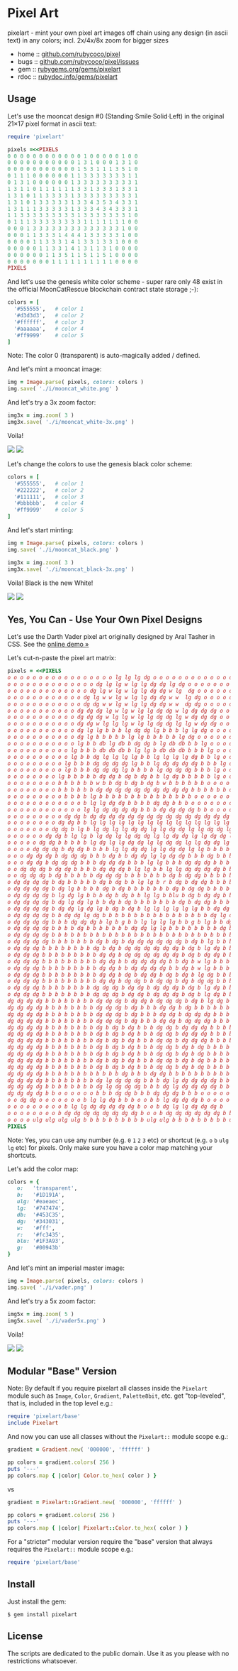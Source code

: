 # Pixel Art

pixelart  - mint your own pixel art images off chain using any design (in ascii text) in any colors; incl. 2x/4x/8x zoom for bigger sizes


* home  :: [github.com/rubycoco/pixel](https://github.com/rubycoco/pixel)
* bugs  :: [github.com/rubycoco/pixel/issues](https://github.com/rubycoco/pixel/issues)
* gem   :: [rubygems.org/gems/pixelart](https://rubygems.org/gems/pixelart)
* rdoc  :: [rubydoc.info/gems/pixelart](http://rubydoc.info/gems/pixelart)



##  Usage

Let's use the mooncat design #0 (Standing·Smile·Solid·Left)
in the original 21×17 pixel format in ascii text:


```ruby
require 'pixelart'

pixels =<<PIXELS
0 0 0 0 0 0 0 0 0 0 0 0 1 0 0 0 0 0 1 0 0
0 0 0 0 0 0 0 0 0 0 0 1 3 1 0 0 0 1 3 1 0
0 0 0 0 0 0 0 0 0 0 0 1 5 3 1 1 1 3 5 1 0
0 1 1 1 0 0 0 0 0 0 1 1 3 3 3 3 3 3 3 1 1
0 1 3 1 0 0 0 0 0 0 1 3 3 3 3 3 3 3 3 3 1
1 3 1 1 0 1 1 1 1 1 1 3 3 1 3 3 3 1 3 3 1
1 3 1 0 1 1 3 3 3 3 1 3 3 3 3 3 3 3 3 3 1
1 3 1 0 1 3 3 3 3 3 1 3 3 4 3 5 3 4 3 3 1
1 3 1 1 1 3 3 3 3 3 1 3 3 3 4 3 4 3 3 3 1
1 1 3 3 3 3 3 3 3 3 3 1 3 3 3 3 3 3 3 1 0
0 1 1 1 3 3 3 3 3 3 3 3 1 1 1 1 1 1 1 0 0
0 0 0 1 3 3 3 3 3 3 3 3 3 3 3 3 3 3 1 0 0
0 0 0 1 1 3 3 3 1 4 4 4 1 3 3 3 3 3 1 0 0
0 0 0 0 1 1 3 3 3 1 4 1 3 3 1 3 3 1 0 0 0
0 0 0 0 0 1 1 3 3 1 4 1 3 1 1 3 1 0 0 0 0
0 0 0 0 0 0 1 1 3 5 1 1 5 1 1 5 1 0 0 0 0
0 0 0 0 0 0 0 1 1 1 1 1 1 1 1 1 1 0 0 0 0
PIXELS
```

And let's use the genesis white color scheme - super rare only 48 exist in the official MoonCatRescue blockchain contract state storage ;-):

``` ruby
colors = [
  '#555555',   # color 1
  '#d3d3d3',   # color 2
  '#ffffff',   # color 3
  '#aaaaaa',   # color 4
  '#ff9999'    # color 5
]
```

Note: The color 0 (transparent) is auto-magically added / defined.


And let's mint a mooncat image:

``` ruby
img = Image.parse( pixels, colors: colors )
img.save( './i/mooncat_white.png' )
```

And let's try a 3x zoom factor:

``` ruby
img3x = img.zoom( 3 )
img3x.save( './i/mooncat_white-3x.png' )
```

Voila!

![](https://github.com/rubycoco/pixel/raw/master/pixelart/i/mooncat_white.png)
![](https://github.com/rubycoco/pixel/raw/master/pixelart/i/mooncat_white-3x.png)



Let's change the colors to use the genesis black color scheme:

``` ruby
colors = [
  '#555555',   # color 1
  '#222222',   # color 2
  '#111111',   # color 3
  '#bbbbbb',   # color 4
  '#ff9999'    # color 5
]
```

And let's start minting:

``` ruby
img = Image.parse( pixels, colors: colors )
img.save( './i/mooncat_black.png' )

img3x = img.zoom( 3 )
img3x.save( './i/mooncat_black-3x.png' )
```

Voila! Black is the new White!

![](https://github.com/rubycoco/pixel/raw/master/pixelart/i/mooncat_black.png)
![](https://github.com/rubycoco/pixel/raw/master/pixelart/i/mooncat_black-3x.png)




## Yes, You Can - Use Your Own Pixel Designs

Let's use the Darth Vader pixel art originally designed by
Aral Tasher in CSS. See the [online demo »](https://codepen.io/araltasher/pen/ajdzNE)

Let's cut-n-paste the pixel art matrix:


``` ruby
pixels = <<PIXELS
o o o o o o o o o o o o o o o o o lg lg lg dg o o o o o o o o o o o o o o o o o
o o o o o o o o o o o o o o dg lg lg w lg lg dg dg lg dg o o o o o o o o o o o o o o
o o o o o o o o o o o o o dg lg w lg w lg lg dg dg w lg  dg o o o o o o o o o o o o o
o o o o o o o o o o o o dg lg w w lg w lg lg dg dg w w  lg dg o o o o o o o o o o o
o o o o o o o o o o o o dg dg w w lg w lg lg dg dg w w  dg dg o o o o o o o o o o o
o o o o o o o o o o o dg dg dg lg w lg w lg lg dg dg w lg dg dg dg o o o o o o o o o o
o o o o o o o o o o o dg dg dg w lg lg w lg lg dg dg lg w dg dg dg o o o o o o o o o o
o o o o o o o o o o o dg dg w lg lg lg w lg lg dg dg lg lg w dg dg o o o o o o o o o o
o o o o o o o o o o o dg lg lg b b b lg dg dg lg b b b lg lg dg o o o o o o o o o o
o o o o o o o o o o o dg lg b b b b b lg lg b b b b b lg dg o o o o o o o o o o
o o o o o o o o o o o lg b b db lg db b dg dg b lg db db b b lg o o o o o o o o o o
o o o o o o o o o o lg b b b db db db b lg lg b db db db b b b lg o o o o o o o o o
o o o o o o o o o o lg b b dg lg lg lg lg b b lg lg lg lg dg b b lg o o o o o o o o o
o o o o o o o o o lg b b b dg dg dg dg lg b b lg dg dg dg dg b b b lg o o o o o o o o
o o o o o o o o o lg b b b dg dg dg lg b b b b lg dg dg dg b b b lg o o o o o o o o
o o o o o o o o lg b b b b b dg dg b dg b dg b b lg dg b b b b b lg o o o o o o o
o o o o o o o o b b b b b b w b b dg b dg b dg b w b b b b b b o o o o o o o
o o o o o o o o b b b b b b dg dg dg dg dg dg dg dg dg dg b b b b b b o o o o o o o
o o o o o o o o o b b b b lg b b b b b b b b b b b b b b b o o o o o o o o
o o o o o o o o o o o o b lg lg dg dg b b b b dg dg b b b o o o o o o o o o o o
o o o o o o o o o o o o lg lg dg dg dg dg b b b dg dg dg dg b b o o o o o o o o o o
o o o o o o o o o dg dg b dg dg dg dg dg dg dg dg dg dg dg dg dg dg dg b dg dg o o o o o o o
o o o o o o o o dg dg b b lg lg lg lg lg lg lg lg lg lg lg lg lg lg lg b b dg dg o o o o o o
o o o o o o o dg dg b lg b lg dg lg lg dg dg lg lg dg dg lg lg dg dg lg b lg b dg dg o o o o o
o o o o o o dg dg b lg lg b lg dg lg lg dg dg lg lg dg dg lg lg dg dg lg b lg lg b dg dg o o o o
o o o o o dg dg b b b b b lg dg lg lg dg dg lg lg dg dg lg lg dg dg lg b b b b b dg dg
o o o o dg dg dg b dg dg b b b b lg lg dg dg lg lg dg dg lg lg b b b b dg dg dg b dg dg dg
o o o dg dg dg b dg dg dg b b b dg b b dg dg lg lg dg dg b b b dg b b b dg dg dg b dg dg dg
o o o dg dg b dg dg dg b b b dg dg dg b b b lg lg b b b dg dg dg b b b b dg dg dg b dg dg
o o dg dg dg b dg dg b b b b dg dg dg b lg lg b b lg lg dg dg dg dg b b b b b dg dg b dg dg dg
o o dg dg dg b dg b b b b b dg dg dg b b b b b b b dg b dg dg b b b b b b dg b dg dg dg
o dg dg dg dg b dg b b b b b dg b dg b b lg lg b r b dg b dg dg b b b b b b dg b dg dg dg dg
o dg dg dg dg b dg lg b b b b dg b dg b b b b b b b dg b dg dg b b b b b lg dg b dg dg dg dg
o dg dg dg dg b lg dg lg b b b dg b dg b b lg lg b blu b dg b dg dg b b b b lg dg lg b dg dg dg dg
o dg dg dg dg b dg lg dg lg b b dg b dg b b b b b b b dg b dg dg b b b lg dg lg dg b dg dg dg dg
o dg dg dg dg b dg dg lg dg lg b dg b dg b lg lg lg lg lg lg b b dg dg b b lg dg lg dg dg b dg dg dg dg
o dg dg dg dg b b dg dg lg dg b b b b b b b b b b b b b b b b b dg lg dg dg b b dg dg dg dg
o dg dg dg dg b b b dg dg dg b lg b g b b lg lg lg lg b b g b lg b b dg dg dg b b b dg dg dg dg
o dg dg dg dg b b b b dg b b b b b b b dg dg lg lg b b b b b b b b dg b b b b dg dg dg dg
o dg dg dg dg b b b b b b b b b b b b b b b b b b b b b b b b b b b b b dg dg dg dg
o dg dg dg dg b b b b b b b dg b dg b dg dg dg dg dg dg b dg b lg b b b b b b b b dg dg dg dg
o dg dg dg b b b b b b b b dg b dg b dg dg dg dg dg dg b dg b lg dg b b b b b b b b dg dg dg
o dg dg dg b b b b b b b b b dg dg b dg dg dg dg dg dg b dg b dg dg b b b b b b b b dg dg dg
o dg dg dg b b b b b b b b b dg dg b b dg dg dg dg b b dg b w lg b b b b b b b b dg dg dg
o dg dg dg b b b b b b b b b dg dg b b dg dg dg dg b b dg b w lg b b b b b b b b dg dg dg
o dg dg dg b b b b b b b b b dg dg b dg b dg dg b dg b dg b lg dg b b b b b b b b dg dg dg
o dg dg dg b b b b b b b b b dg dg b dg dg b b dg dg b dg b dg dg b b b b b b b b dg dg dg
o dg dg dg b b b b b b b b dg dg dg b dg dg b dg dg dg b dg b lg dg b b b b b b b b dg dg dg
o dg dg dg b b b b b b b b dg dg dg b dg dg b dg dg dg b dg b lg dg b b b b b b b b dg dg dg
dg dg dg dg b b b b b b b b dg dg dg b dg dg b dg dg dg b dg b lg dg b b b b b b b b dg dg dg dg
dg dg dg dg b b b b b b b b dg dg dg b dg b b b dg dg b dg b b b b b b b b b b b dg dg dg dg
dg dg dg dg b b b b b b b b dg dg dg b dg b b b dg dg b dg dg dg b b b b b b b b b dg dg dg dg
dg dg dg dg b b b b b b b b dg dg dg b dg b b b dg dg b dg dg dg b b b b b b b b b dg dg dg dg
dg dg dg dg b b b b b b b b dg b dg b dg b b b dg dg b dg dg dg b b b b b b b b b dg dg dg dg
dg dg dg dg b b b b b b b b dg b dg b dg b b b dg dg b dg dg dg b b b b b b b b b dg dg dg dg
dg dg dg dg b b b b b b b b dg b dg b dg b b b dg dg b dg dg dg b b b b b b b b b dg dg dg dg
dg dg dg dg b b b b b b b b dg b dg b dg b b b dg dg b dg b dg b b b b b b b b b dg dg dg dg
dg dg dg dg b b b b b b b b dg b dg b dg b b b dg dg b dg b dg b b b b b b b b b dg dg dg dg
dg dg dg dg b b b b b b b b dg b dg b dg b b b dg dg b dg b dg b b b b b b b b b dg dg dg dg
dg dg dg dg b b b b b b b b dg b dg b dg b b b dg dg b dg b dg b b b b b b b b b dg dg dg dg
dg dg dg dg b b b b b b b b b b b b dg b b b dg dg b b b b b b b b b b b b b dg dg dg dg
dg dg dg dg b b b b b b b b dg lg dg dg dg b b b dg lg dg dg dg dg b b b b b b b b b dg dg dg dg
dg dg dg dg b b b b b b b b dg lg dg dg dg b b b dg lg dg dg dg dg b b b b b b b b b dg dg dg dg
dg dg dg dg b b o o o o o o b b b dg dg b b b dg dg dg b b b o o o o o o o b b dg dg dg dg
o o dg dg o o o o o o o b lg lg dg b b b o o b b lg dg dg dg b o o o o o o b b dg dg dg dg
o o o o o o o o o b lg lg dg dg dg dg dg b o o b dg lg lg dg dg dg b
o o o o o o o o b dg dg dg dg dg dg dg dg b o o b dg dg dg dg dg dg b b
o o o o ulg ulg ulg ulg b b b b b b b b b b ulg ulg b b b b b b b b b ulg ulg ulg ulg
PIXELS
```


Note: Yes, you can use any number (e.g. `0` `1` `2` `3` etc)
or shortcut (e.g. `o` `b` `ulg` `lg` etc) for pixels.
Only make sure you have a color map matching your shortcuts.


Let's add the color map:

``` ruby
colors = {
   o:   'transparent',
   b:   '#1D191A',
   ulg: '#eaeaec',
   lg:  '#747474',
   db:  '#453C35',
   dg:  '#343031',
   w:   '#fff',
   r:   '#fc3435',
   blu: '#1F3A93',
   g:   '#00943b'
}
```


And let's mint an imperial master image:

``` ruby
img = Image.parse( pixels, colors: colors )
img.save( './i/vader.png' )
```

And let's try a 5x zoom factor:

``` ruby
img5x = img.zoom( 5 )
img5x.save( './i/vader5x.png' )
```

Voila!

![](https://github.com/rubycoco/pixel/raw/master/pixelart/i/vader.png)
![](https://github.com/rubycoco/pixel/raw/master/pixelart/i/vader5x.png)




## Modular "Base" Version


Note: By default if you require pixelart
all classes inside the `Pixelart` module such as `Image`, `Color`, `Gradient`, `Palette8bit`, etc. get "top-leveled", that is,
included in the top level e.g.:

``` ruby
require 'pixelart/base'
include Pixelart
```

And now you can use all classes without
the `Pixelart::` module scope e.g.:

``` ruby
gradient = Gradient.new( '000000', 'ffffff' )

pp colors = gradient.colors( 256 )
puts '---'
pp colors.map { |color| Color.to_hex( color ) }
```

vs

``` ruby
gradient = Pixelart::Gradient.new( '000000', 'ffffff' )

pp colors = gradient.colors( 256 )
puts '---'
pp colors.map { |color| Pixelart::Color.to_hex( color ) }
```


For a "stricter" modular version require the "base" version
that always requires the `Pixelart::` module scope e.g.:

``` ruby
require 'pixelart/base'
```




## Install

Just install the gem:

    $ gem install pixelart


## License

The scripts are dedicated to the public domain.
Use it as you please with no restrictions whatsoever.
